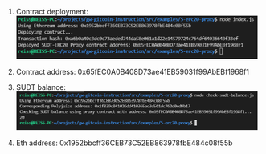 1. Contract deployment:
![contract-deployment](https://github.com/Reiss2000/nervos-hackathon/blob/main/Task5/contract%20deployment.png?raw=true)

2. Contract address: 0x65fEC0A0B408D73ae41EB59031f99AbEBf1968f1

3. SUDT balance: ![sudt-balance](https://github.com/Reiss2000/nervos-hackathon/blob/main/Task5/sudt-balance.png?raw=true)

4. Eth address: 0x1952bbcff36CEB73C52EB863978fbE484c08f55b
